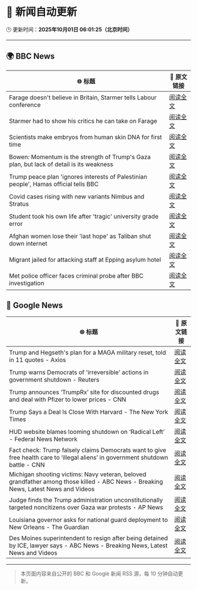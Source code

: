 # 🧠 新闻自动更新

🕒 更新时间：**2025年10月01日 06:01:25（北京时间）**

---

## 🌍 BBC News

| 🌐 标题 | 🔗 原文链接 |
|--------|-------------|
| Farage doesn't believe in Britain, Starmer tells Labour conference | [阅读全文](https://www.bbc.com/news/articles/c749vy43l74o?at_medium=RSS&at_campaign=rss) |
| Starmer had to show his critics he can take on Farage | [阅读全文](https://www.bbc.com/news/articles/cpw1jwdlz7lo?at_medium=RSS&at_campaign=rss) |
| Scientists make embryos from human skin DNA for first time | [阅读全文](https://www.bbc.com/news/articles/c4g2vyee0zlo?at_medium=RSS&at_campaign=rss) |
| Bowen: Momentum is the strength of Trump's Gaza plan, but lack of detail is its weakness | [阅读全文](https://www.bbc.com/news/articles/cn829deeje3o?at_medium=RSS&at_campaign=rss) |
| Trump peace plan 'ignores interests of Palestinian people', Hamas official tells BBC | [阅读全文](https://www.bbc.com/news/articles/cx2j97jldkmo?at_medium=RSS&at_campaign=rss) |
| Covid cases rising with new variants Nimbus and Stratus | [阅读全文](https://www.bbc.com/news/articles/c3rv3y9jnryo?at_medium=RSS&at_campaign=rss) |
| Student took his own life after 'tragic' university grade error | [阅读全文](https://www.bbc.com/news/articles/cy5016evdp2o?at_medium=RSS&at_campaign=rss) |
| Afghan women lose their 'last hope' as Taliban shut down internet | [阅读全文](https://www.bbc.com/news/articles/c98dmq03n92o?at_medium=RSS&at_campaign=rss) |
| Migrant jailed for attacking staff at Epping asylum hotel | [阅读全文](https://www.bbc.com/news/articles/c4gzxv7lxw8o?at_medium=RSS&at_campaign=rss) |
| Met police officer faces criminal probe after BBC investigation | [阅读全文](https://www.bbc.com/news/articles/cx2j9vwvz71o?at_medium=RSS&at_campaign=rss) |

## 📰 Google News

| 🌐 标题 | 🔗 原文链接 |
|--------|-------------|
| Trump and Hegseth's plan for a MAGA military reset, told in 11 quotes - Axios | [阅读全文](https://news.google.com/rss/articles/CBMif0FVX3lxTFBvSF9vT25QNkMxSG5RZGtiZmd6djh2Ym1KTEFRTWNMSFRGNE1iYzRHd29oWHFpaXQtV0FIVFFBbnktSVZpLW0zZnFRV0o0dTNYRDNpZmFHeG9OY1UzaF9kZjlLWDhOcEVDcEl0a1lCa21Ea0VGV0lOdjFpTWppaWs?oc=5) |
| Trump warns Democrats of 'irreversible' actions in government shutdown - Reuters | [阅读全文](https://news.google.com/rss/articles/CBMimgFBVV95cUxNdXNiQy1vWWJVRTRYNDVGMThzQ19TTktZbi1tUlZ4S0NjZnFWVDZwbjZNMEFEblhKd0l3VUJjUFVnMk5iWk5lRk5PYU1xQWVOYmtMZC1mZTlQbjR6S0RZNHpyelAwdGZlOHRtc3l2a1VfV2pJQ041dEdYOTdrd2pFcnN0TFBhUGwtZEc5Tl83ZVNBSkZrUDNueG13?oc=5) |
| Trump announces ‘TrumpRx’ site for discounted drugs and deal with Pfizer to lower prices - CNN | [阅读全文](https://news.google.com/rss/articles/CBMickFVX3lxTFBHdmZZN25DQkptdXpzNE92Q0s4dzlOTVAzNmlkUEZ5d2JGWWdsTDhmcktsUVVMcTRrQklEV015Szg5eDEzZndTbFJRRDMyUzNNVFZnenEzUC1LUEVxRWx5UnFpMWItSWhtUnkyX3dyOGNUUQ?oc=5) |
| Trump Says a Deal Is Close With Harvard - The New York Times | [阅读全文](https://news.google.com/rss/articles/CBMibkFVX3lxTE1RSGRmZUVpeTNaQTVnTk92ZWpwY3B1ekY2RUw4NUlKdGpMV0ktZTEzUUZCbEpHTDlNb1RuWmdOcnZ4MlkxYkNCeS1zelZPLU44dHlPNTFLZWZjeVdqVmtpazJxOHFJOEN2QmRONS1R?oc=5) |
| HUD website blames looming shutdown on ‘Radical Left’ - Federal News Network | [阅读全文](https://news.google.com/rss/articles/CBMisAFBVV95cUxPVlc5a1ZRV0szdHNVc3R5UnlvZU1iLW11azBNcTVkbUlWaS1SUjMwaERLNUlwM3ozMkV0WE03Z1VkalNpNUlZOEtRUEhpRWFUc2IzaXhsTG9tNWh5dS1Vb0Fsc3htZTJaQ1RadnJSUlpzUHNmSllURnI5WXJHM2pDT21KS0FfTkhLM3FJZkhha0VNUl85WWxYYjhLcGhrX2hBUmZ1eTR1bUk2MGctZmVKcQ?oc=5) |
| Fact check: Trump falsely claims Democrats want to give free health care to ‘illegal aliens’ in government shutdown battle - CNN | [阅读全文](https://news.google.com/rss/articles/CBMijgFBVV95cUxQN0JZbFE2dlFxVjJvMmhXeFBtZFBzSXFpbXkxem9NbTRYWGZWeU9NUTJBNGhlZHlIVENEdXRFRWgzV1dsYU1OLWNpWVE4dUNiazFYdEVjelNlUXJwWFFfUnBQc2FFODZrNnc4Z19mNnMwSHNZdlRJbkZYeGs2aS03OVhraTRkUW9paW96S1Nn?oc=5) |
| Michigan shooting victims: Navy veteran, beloved grandfather among those killed - ABC News - Breaking News, Latest News and Videos | [阅读全文](https://news.google.com/rss/articles/CBMijwFBVV95cUxQZ1lqSVhIS2JkWnVJTk82QWpRMEVDdWpXaHF6VEFvVjNiZWtDWFlRR3VIR1NsUkFpUnRWaUUzRGM0N2ZxTEx2aG14dDJQVno3Uk9jT3dVT3RXQks3NGpaTXRvTnR6LXczenhHaHdfa0JJaGVScktDUHRNM0JMUUpaTHdzSWFZNWdhWDZhbDdiMNIBlAFBVV95cUxQdzN5WENaeXZuY1RnZ1J6VFlxVDdfWGpJTnltcEZxY0FoREgteXVlZV9HckJEWUZua213RzFDZ0J6dGNoU2szTk83TkpSd0kwN1gtXzJqNFY5LUl1QlZ6VC1qeUUtZzY2ZlZ1S2dpTEktS083N0JFNzlxZ081RnA0cTRFTkoxdVdnY2RYeU5rN2JNbEJB?oc=5) |
| Judge finds the Trump administration unconstitutionally targeted noncitizens over Gaza war protests - AP News | [阅读全文](https://news.google.com/rss/articles/CBMisAFBVV95cUxOcXcyUmNBY2xrd0FmUHgwSHYzZ1I1Y2NINmVmY1BGcHlNWVN5cE51MEV1dDBiOWNPVXBSZUVKX19TVl9DaW0ydVNmS0twdzdYQnU3bE52OFVQQzNNV25YR25VWXZ1czUzZ3JPUXZxS29tUEM3RW1uWTB4ODA1T2M0ZXc1QkNfc2Y1R0dUT3N1dWhMQlR5dEsyUTJUSmtfdVNpMVZLNkRCYWNsb2NvQ2h5SA?oc=5) |
| Louisiana governor asks for national guard deployment to New Orleans - The Guardian | [阅读全文](https://news.google.com/rss/articles/CBMinAFBVV95cUxOMXFGUVI3XzdhVnZtdlIzWWc3aUk5em1LQWhJb09iY0NqWnFWWmhvQjBaS1IyejU3bDc1VWlYZEdZSDZfZ2pLMEJhNDZEcTAwUWM2WHhqZE1LQjloRHRqMlBoTEF3Q0lNYjNxUkpUMFg0dkYtMjI3LWtocXpqZnMyTW5nT1pNM2RVZ1pDOXE2RTJGdHgzWjRNNUJ3WS0?oc=5) |
| Des Moines superintendent to resign after being detained by ICE, lawyer says - ABC News - Breaking News, Latest News and Videos | [阅读全文](https://news.google.com/rss/articles/CBMipgFBVV95cUxPbXFmU1dMUnNwMDNXaEsxdjY0eUhRcVZrdFdiQ2hMRGNRV2lnNlRMOWdXZnMyNWx2WkVMeHhQSFpTSlMwQ1g5eWJabnJ4TEhkdWhXVmQ2bDRtTXdCd2k5dERWQ1VkQ1hvSVJHUE9MbzlBcDJpOE9pVHVpSVdJeXotRG5vbkFnS2EtSENYa3Rad0ZKOUpUWERrcUNTd0EtZmppdm1WLXF30gGrAUFVX3lxTFBPNm9sUVdCRHVNQ0tLU3lERkJiY0RPZzdZZXhvQUNFeXdCb25URHVwYWh5VnFxQ1FfM1N6TEFkaHgzemUyMy1yeXFkMTZIT2hsMWpCQjZCcUtyT05iSDJNdzhCVkZNVWYwTHQ4ZmlTYnBlX1JwdVlPX3lIV1dRbjhRVnhoYWoya3FndXc0SDAxc3hRemh5TXhWSVlxLVBDVlE0b09ZRGk3MFpQUQ?oc=5) |

---
> 本页面内容来自公开的 BBC 和 Google 新闻 RSS 源，每 10 分钟自动更新。